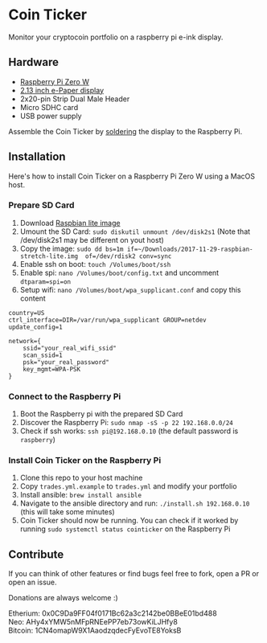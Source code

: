 # Coin Ticker
Monitor your cryptocoin portfolio on a raspberry pi e-ink display.

## Hardware

* [Raspberry Pi Zero W](https://www.raspberrypi.org/products/raspberry-pi-zero-w/)
* [2.13 inch e-Paper display](https://www.waveshare.com/wiki/2.13inch_e-Paper_HAT_(B))
* 2x20-pin Strip Dual Male Header
* Micro SDHC card
* USB power supply

Assemble the Coin Ticker by [soldering](https://www.raspberrypi.org/blog/getting-started-soldering/) the display to the Raspberry Pi.

## Installation

Here's how to install Coin Ticker on a Raspberry Pi Zero W using a MacOS host.

### Prepare SD Card

1. Download [Raspbian lite image](https://downloads.raspberrypi.org/raspbian_lite/images/raspbian_lite-2016-11-29/2016-11-25-raspbian-jessie-lite.zip)
2. Umount the SD Card: `sudo diskutil unmount /dev/disk2s1` (Note that /dev/disk2s1 may be different on yout host)
3. Copy the image: `sudo dd bs=1m if=~/Downloads/2017-11-29-raspbian-stretch-lite.img  of=/dev/rdisk2 conv=sync`
4. Enable ssh on boot: `touch /Volumes/boot/ssh`
5. Enable spi: `nano /Volumes/boot/config.txt` and uncomment `dtparam=spi=on`
6. Setup wifi: `nano /Volumes/boot/wpa_supplicant.conf` and copy this content
```
country=US
ctrl_interface=DIR=/var/run/wpa_supplicant GROUP=netdev
update_config=1

network={
    ssid="your_real_wifi_ssid"
    scan_ssid=1
    psk="your_real_password"
    key_mgmt=WPA-PSK
}
```


### Connect to the Raspberry Pi

1. Boot the Raspberry pi with the prepared SD Card
2. Discover the Raspberry Pi: `sudo nmap -sS -p 22 192.168.0.0/24`
3. Check if ssh works: `ssh pi@192.168.0.10` (the default password is `raspberry`)


### Install Coin Ticker on the Raspberry Pi

1. Clone this repo to your host machine
2. Copy `trades.yml.example` to `trades.yml` and modify your portfolio
3. Install ansible: `brew install ansible`
4. Navigate to the ansible directory and run: `./install.sh 192.168.0.10` (this will take some minutes)
5. Coin Ticker should now be running. You can check if it worked by running `sudo systemctl status cointicker` on the Raspberry Pi


## Contribute

If you can think of other features or find bugs feel free to fork, open a PR or open an issue.

Donations are always welcome :)

Etherium: 0x0C9Da9FF04f0171Bc62a3c2142be0BBeE01bd488   
Neo: AHy4xYMW5nMFpRNEePP7eb73owKiLJHfy8   
Bitcoin: 1CN4omapW9X1AaodzqdecFyEvoTE8YoksB   
